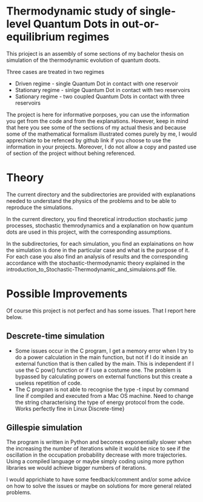 # Thermodynamic study of single-level Quantum Dots in out-or-equilibrium regimes
 This prioject is an assembly of some sections of my bachelor thesis on simulation of the thermodynamic evolution of quantum doots.

 Three cases are treated in two regimes
* Driven regime - single Quantum Dot in contact with one reservoir
* Stationary regime - sinlge Quantum Dot in contact with two reservoirs
* Sationary regime - two coupled Quantum Dots in contact with three reservoirs

The project is here for informative porposes, you can use the information you get from the code and from the explanations. However, keep in mind that here you see some of the sections of my actual thesis and because some of the mathematical formalism illustrated comes purely by me, I would apprechiate to be refenced by github link if you choose to use the information in your projects. Moreover, I do not allow a copy and pasted use of section of the project without behing referenced.

# Theory
The current directory and the subdirectories are provided with explanations needed to understand the physics of the problems and to be able to reproduce the simulations.

In the current directory, you find theoretical introduction stochastic jump processes, stochastic themrodynamics and a explanation on how quantum dots are used in this project, with the corresponding assumptions.

In the subdirectories, for each simulation, you find an explainations on how the simulation is done in the particular case and what is the purpose of it. For each case you also find an analysis of results and the corresponding accordance with the stochastic-thermodynamic theory explained in the introduction_to_Stochastic-Thermodynamic_and_simulaions.pdf file.

# Possible Improvements
Of course this project is not perfect and has some issues. That I report here below.

## Descrete-time simulation
* Some issues occur in the C program, I get a memory error when I try to do a power calculation in the main function, but not if I do it inside an external function that is then called by the main. This is independent if I use the C pow() function or if I use a costume one. The problem is bypassed by calculating powers on external functions but this create a useless repetition of code.
* The C program is not able to recognise the type -t input by command line if compiled and executed from a Mac OS machine. Need to change the string characterising the type of energy protocol from the code. Works perfectly fine in Linux
Discrete-time}

## Gillespie simulation
The program is written in Python and becomes exponentially slower when the increasing the number of iterations while it would be nice to see if the oscillation in the occupation probability decrease with more trajectories. Using a compiled language or maybe simply coding using more python libraries we would achieve bigger numbers of iterations.

I would apprichiate to have some feedback/comment and/or some advice on how to solve the issues or maybe on solutions for more general related problems.
